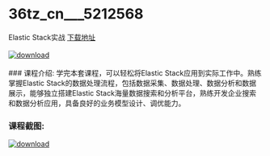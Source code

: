 # 36tz_cn___5212568
Elastic Stack实战
[下载地址](http://www.36tz.cn/article/5212568 "下载地址")
<br/></br>[![download](http://36tz.cn/muke_img/2020_04_2-109-300x173.png "下载地址")](http://www.36tz.cn/article/5212568 "下载地址")
<br/></br>### 课程介绍:
学完本套课程，可以轻松将Elastic Stack应用到实际工作中。熟练掌握Elastic Stack的数据处理流程，包括数据采集、数据处理、数据分析和数据展示，能够独立搭建Elastic Stack海量数据搜索和分析平台，熟练开发企业搜索和数据分析应用，具备良好的业务模型设计、调优能力。

### 课程截图:
[![download](http://36tz.cn/muke_img/2020_04_1-174.png "下载地址")](http://www.36tz.cn/article/5212568 "下载地址")
